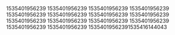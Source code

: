 1535401956239
1535401956239
1535401956239
1535401956239
1535401956239
1535401956239
1535401956239
1535401956239
1535401956239
1535401956239
1535401956239
1535401956239
1535401956239
1535401956239
15354019562391535416144043